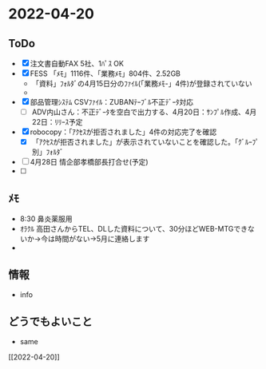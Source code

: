 # 2022-04-20

## ToDo
- [x] 注文書自動FAX 5社、1ﾊﾟｽ OK
- [x] FESS 「ﾒﾓ」1116件、「業務ﾒﾓ」804件、2.52GB
	- 「資料」ﾌｫﾙﾀﾞの4月15日分のﾌｧｲﾙ(「業務ﾒﾓ-」4件)が登録されていない
	- 
- [x] 部品管理ｼｽﾃﾑ CSVﾌｧｲﾙ：ZUBANﾃｰﾌﾞﾙ不正ﾃﾞｰﾀ対応
	- [ ] ADV内山さん：不正ﾃﾞｰﾀを空白で出力する、4月20日：ｻﾝﾌﾟﾙ作成、4月22日：ﾘﾘｰｽ予定
- [x] robocopy：「ｱｸｾｽが拒否されました」4件の対応完了を確認
	- [x] 「ｱｸｾｽが拒否されました」が表示されていないことを確認した。「ｸﾞﾙｰﾌﾟ別」ﾌｫﾙﾀﾞ
- [ ] 4月28日 情企部孝橋部長打合せ(予定)
- [ ] 


## ﾒﾓ
- 8:30 鼻炎薬服用
- ｵﾗｸﾙ 高田さんからTEL、DLした資料について、30分ほどWEB-MTGできないか→今は時間がない→5月に連絡します
- 


## 情報
- info


## どうでもよいこと
- same


[[2022-04-20]]

